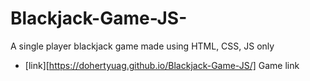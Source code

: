 # Blackjack-Game-JS-
A single player blackjack game made using HTML, CSS, JS only

- [link][https://dohertyuag.github.io/Blackjack-Game-JS/] Game link
